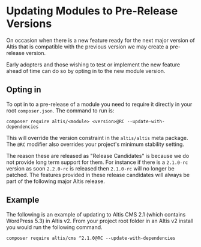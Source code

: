 # Updating Modules to Pre-Release Versions

On occasion when there is a new feature ready for the next major version of Altis that is compatible with the previous version we may create a pre-release version.

Early adopters and those wishing to test or implement the new feature ahead of time can do so by opting in to the new module version.

## Opting in

To opt in to a pre-release of a module you need to require it directly in your root `composer.json`. The command to run is:

```
composer require altis/<module> <version>@RC --update-with-dependencies
```

This will override the version constraint in the `altis/altis` meta package. The `@RC` modifier also overrides your project's minimum stability setting.

The reason these are released as "Release Candidates" is because we do not provide long term support for them. For instance if there is a `2.1.0-rc` version as soon `2.2.0-rc` is released then `2.1.0-rc` will no longer be patched. The features provided in these release candidates will always be part of the following major Altis release.

## Example

The following is an example of updating to Altis CMS 2.1 (which contains WordPress 5.3) in Altis v2. From your project root folder in an Altis v2 install you would run the following command.

```
composer require altis/cms ^2.1.0@RC --update-with-dependencies
```
